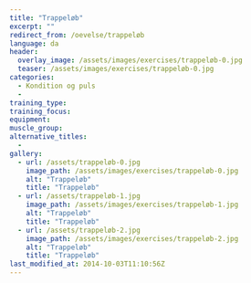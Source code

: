 ```yaml
---
title: "Trappeløb"
excerpt: ""
redirect_from: /oevelse/trappeløb
language: da
header:
  overlay_image: /assets/images/exercises/trappeløb-0.jpg
  teaser: /assets/images/exercises/trappeløb-0.jpg
categories:
  - Kondition og puls
  - 
training_type: 
training_focus: 
equipment:
muscle_group:
alternative_titles:
  - 
gallery:
  - url: /assets/trappeløb-0.jpg
    image_path: /assets/images/exercises/trappeløb-0.jpg
    alt: "Trappeløb"
    title: "Trappeløb"
  - url: /assets/trappeløb-1.jpg
    image_path: /assets/images/exercises/trappeløb-1.jpg
    alt: "Trappeløb"
    title: "Trappeløb"
  - url: /assets/trappeløb-2.jpg
    image_path: /assets/images/exercises/trappeløb-2.jpg
    alt: "Trappeløb"
    title: "Trappeløb"
last_modified_at: 2014-10-03T11:10:56Z
---
```




